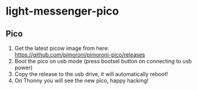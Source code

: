 # light-messenger-pico

## Pico
1. Get the latest picow image from here: https://github.com/pimoroni/pimoroni-pico/releases
2. Boot the pico on usb mode (press bootsel button on connecting to usb power)
3. Copy the release to the usb drive, it will automatically reboot!
4. On Thonny you will see the new pico, happy hacking!
